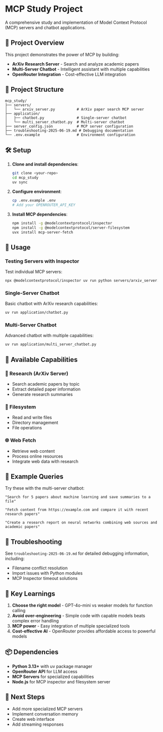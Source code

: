 # MCP Study Project

A comprehensive study and implementation of Model Context Protocol (MCP) servers and chatbot applications.

## 🚀 Project Overview

This project demonstrates the power of MCP by building:
- **ArXiv Research Server** - Search and analyze academic papers
- **Multi-Server Chatbot** - Intelligent assistant with multiple capabilities
- **OpenRouter Integration** - Cost-effective LLM integration

## 📁 Project Structure

```
mcp_study/
├── servers/
│   └── arxiv_server.py          # ArXiv paper search MCP server
├── application/
│   ├── chatbot.py               # Single-server chatbot
│   └── multi_server_chatbot.py  # Multi-server chatbot
├── server_config.json           # MCP server configuration
├── troubleshooting-2025-06-19.md # Debugging documentation
└── .env.example                 # Environment configuration
```

## 🛠️ Setup

1. **Clone and install dependencies**:
   ```bash
   git clone <your-repo>
   cd mcp_study
   uv sync
   ```

2. **Configure environment**:
   ```bash
   cp .env.example .env
   # Add your OPENROUTER_API_KEY
   ```

3. **Install MCP dependencies**:
   ```bash
   npm install -g @modelcontextprotocol/inspector
   npm install -g @modelcontextprotocol/server-filesystem
   uvx install mcp-server-fetch
   ```

## 🔧 Usage

### Testing Servers with Inspector

Test individual MCP servers:
```bash
npx @modelcontextprotocol/inspector uv run python servers/arxiv_server.py
```

### Single-Server Chatbot

Basic chatbot with ArXiv research capabilities:
```bash
uv run application/chatbot.py
```

### Multi-Server Chatbot

Advanced chatbot with multiple capabilities:
```bash
uv run application/multi_server_chatbot.py
```

## 🤖 Available Capabilities

### 🔬 Research (ArXiv Server)
- Search academic papers by topic
- Extract detailed paper information
- Generate research summaries

### 📁 Filesystem
- Read and write files
- Directory management
- File operations

### 🌐 Web Fetch
- Retrieve web content
- Process online resources
- Integrate web data with research

## 📝 Example Queries

Try these with the multi-server chatbot:

```
"Search for 5 papers about machine learning and save summaries to a file"

"Fetch content from https://example.com and compare it with recent research papers"

"Create a research report on neural networks combining web sources and academic papers"
```

## 🐛 Troubleshooting

See `troubleshooting-2025-06-19.md` for detailed debugging information, including:
- Filename conflict resolution
- Import issues with Python modules
- MCP Inspector timeout solutions

## 🎯 Key Learnings

1. **Choose the right model** - GPT-4o-mini vs weaker models for function calling
2. **Avoid over-engineering** - Simple code with capable models beats complex error handling
3. **MCP power** - Easy integration of multiple specialized tools
4. **Cost-effective AI** - OpenRouter provides affordable access to powerful models

## 📦 Dependencies

- **Python 3.13+** with uv package manager
- **OpenRouter API** for LLM access
- **MCP Servers** for specialized capabilities
- **Node.js** for MCP inspector and filesystem server

## 🚀 Next Steps

- Add more specialized MCP servers
- Implement conversation memory
- Create web interface
- Add streaming responses
